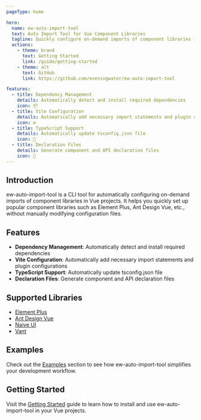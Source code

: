 ```yaml
---
pageType: home

hero:
  name: ew-auto-import-tool
  text: Auto Import Tool for Vue Component Libraries
  tagline: Quickly configure on-demand imports of component libraries in Vue projects
  actions:
    - theme: brand
      text: Getting Started
      link: /guide/getting-started
    - theme: alt
      text: GitHub
      link: https://github.com/eveningwater/ew-auto-import-tool

features:
  - title: Dependency Management
    details: Automatically detect and install required dependencies
    icon: 📦
  - title: Vite Configuration
    details: Automatically add necessary import statements and plugin configurations
    icon: ⚙️
  - title: TypeScript Support
    details: Automatically update tsconfig.json file
    icon: 📝
  - title: Declaration Files
    details: Generate component and API declaration files
    icon: 📄
---
```


## Introduction

ew-auto-import-tool is a CLI tool for automatically configuring on-demand imports of component libraries in Vue projects. It helps you quickly set up popular component libraries such as Element Plus, Ant Design Vue, etc., without manually modifying configuration files.

## Features

- **Dependency Management**: Automatically detect and install required dependencies
- **Vite Configuration**: Automatically add necessary import statements and plugin configurations
- **TypeScript Support**: Automatically update tsconfig.json file
- **Declaration Files**: Generate component and API declaration files

## Supported Libraries

- [Element Plus](https://element-plus.org/)
- [Ant Design Vue](https://antdv.com/)
- [Naive UI](https://www.naiveui.com/)
- [Vant](https://vant-ui.github.io/vant/)

## Examples

Check out the [Examples](/en/examples/) section to see how ew-auto-import-tool simplifies your development workflow.

## Getting Started

Visit the [Getting Started](/en/guide/getting-started) guide to learn how to install and use ew-auto-import-tool in your Vue projects.
